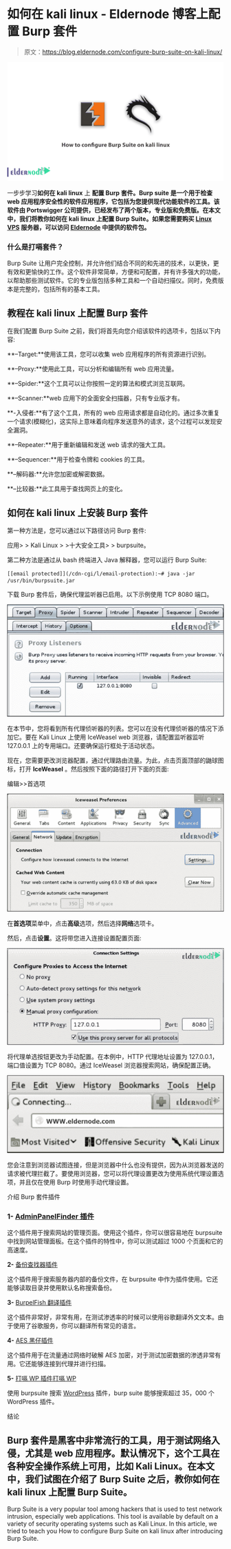 # 如何在 kali linux - Eldernode 博客上配置 Burp 套件

> 原文：<https://blog.eldernode.com/configure-burp-suite-on-kali-linux/>

![How to configure Burp Suite on kali linux](img/dc524baed11a4004c8c2a5fcba1d4387.png)

一步步学习**如何在 kali linux** 上 **配置 Burp 套件。Burp suite 是一个用于检查 web 应用程序安全性的软件应用程序，它包括为您提供现代功能软件的工具。该软件由 Portswigger 公司提供，已经发布了两个版本，专业版和免费版。在本文中，我们将教你如何在 kali linux 上配置 Burp Suite。如果您需要购买 [Linux VPS](https://eldernode.com/linux-vps/) 服务器，可以访问 [Eldernode](https://eldernode.com/) 中提供的软件包。**

### 什么是打嗝套件？

Burp Suite 让用户完全控制，并允许他们结合不同的和先进的技术，以更快，更有效和更愉快的工作。这个软件非常简单，方便和可配置，并有许多强大的功能，以帮助那些测试软件。它的专业版包括多种工具和一个自动扫描仪。同时，免费版本是完整的，包括所有的基本工具。

## 教程在 kali linux 上配置 Burp 套件

在我们配置 Burp Suite 之前，我们将首先向您介绍该软件的选项卡，包括以下内容:

**–Target:**使用该工具，您可以收集 web 应用程序的所有资源进行识别。

**–Proxy:**使用此工具，可以分析和编辑所有 web 应用流量。

**–Spider:**这个工具可以让你按照一定的算法和模式浏览互联网。

**–Scanner:**web 应用下的全面安全扫描器，只有专业版才有。

**-入侵者:**有了这个工具，所有的 web 应用请求都是自动化的。通过多次重复一个请求(模糊化)，这实际上意味着向程序发送意外的请求，这个过程可以发现安全漏洞。

**–Repeater:**用于重新编辑和发送 web 请求的强大工具。

**–Sequencer:**用于检查令牌和 cookies 的工具。

**–解码器:**允许您加密或解密数据。

**–比较器:**此工具用于查找网页上的变化。

## 如何在 kali linux 上安装 Burp 套件

第一种方法是，您可以通过以下路径访问 Burp 套件:

应用> > Kali Linux > >十大安全工具> > burpsuite。

第二种方法是通过从 bash 终端进入 Java 解释器，您可以运行 Burp Suite:

```
[[email protected]](/cdn-cgi/l/email-protection):~# java -jar /usr/bin/burpsuite.jar
```

下载 Burp 套件后，确保代理监听器已启用。以下示例使用 TCP 8080 端口。

![how to enable proxy listener in Burp Suite](img/57c7ce83a4f46a5e43a235771b72f7f2.png)

在本节中，您将看到所有代理侦听器的列表。您可以在没有代理侦听器的情况下添加它。要在 Kali Linux 上使用 IceWeasel web 浏览器，请配置监听器监听 127.0.0.1 上的专用端口。还要确保运行框处于活动状态。

现在，您需要更改浏览器配置，通过代理路由流量。为此，点击页面顶部的鼬球图标，打开 **IceWeasel** 。然后按照下面的路径打开下面的页面:

编辑>>首选项

![how to change the browser configuration in burp suite](img/54ef35040f0d263acd9952e906470ef7.png)

在**首选项**菜单中，点击**高级**选项，然后选择**网络**选项卡。

然后，点击**设置**。这将带您进入连接设置配置页面:

![how to configure proxies in burp suite](img/b4d1d7c0bd0ffe2469f24ceb1b5b0b1d.png)

将代理单选按钮更改为手动配置。在本例中，HTTP 代理地址设置为 127.0.0.1，端口值设置为 TCP 8080。通过 IceWeasel 浏览器搜索网站，确保配置正确。

![iceweasel browser](img/5ffc5f5f989e15481a4cbaf2bc12515c.png)

您会注意到浏览器试图连接，但是浏览器中什么也没有提供，因为从浏览器发送的请求被代理拦截了。要使用浏览器，您可以将代理设置更改为使用系统代理设置选项，并且仅在使用 Burp 时使用手动代理设置。

介绍 Burp 套件插件

### **1-** [AdminPanelFinder 插件](https://github.com/moeinfatehi/Admin-Panel_Finder)

这个插件用于搜索网站的管理页面。使用这个插件，你可以很容易地在 burpsuite 中找到网站管理面板。在这个插件的特性中，你可以测试超过 1000 个页面和它的高速度。

**2-** [备份查找器插件](https://github.com/moeinfatehi/Backup-Finder)

这个插件用于搜索服务器内部的备份文件，在 burpsuite 中作为插件使用。它还能够读取目录并使用默认名称搜索备份。

**3-** [BurpelFish 翻译插件](https://github.com/portswigger/burpelfish)

这个插件非常好，非常有用，在测试渗透率的时候可以使用谷歌翻译外文文本。由于使用了谷歌服务，你可以翻译所有常见的语言。

**4-** [AES 黑仔插件](https://github.com/Ebryx/AES-Killer.git)

这个插件用于在流量通过网络时破解 AES 加密，对于测试加密数据的渗透非常有用。它还能够连接到代理并进行扫描。

**5-** [打嗝 WP 插件打嗝 WP](https://github.com/kacperszurek/burp_wp.git)

使用 burpsuite 搜索 [WordPress](https://blog.eldernode.com/tag/wordpress/) 插件，burp suite 能够搜索超过 35，000 个 WordPress 插件。

结论

## Burp 套件是黑客中非常流行的工具，用于测试网络入侵，尤其是 web 应用程序。默认情况下，这个工具在各种安全操作系统上可用，比如 Kali Linux。在本文中，我们试图在介绍了 Burp Suite 之后，教你如何在 kali linux 上配置 Burp Suite。

Burp Suite is a very popular tool among hackers that is used to test network intrusion, especially web applications. This tool is available by default on a variety of security operating systems such as Kali Linux. In this article, we tried to teach you How to configure Burp Suite on kali linux after introducing Burp Suite.